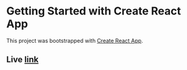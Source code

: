 # Getting Started with Create React App

This project was bootstrapped with [Create React App](https://github.com/facebook/create-react-app).

## Live [link](https://beyond-three.vercel.app)

